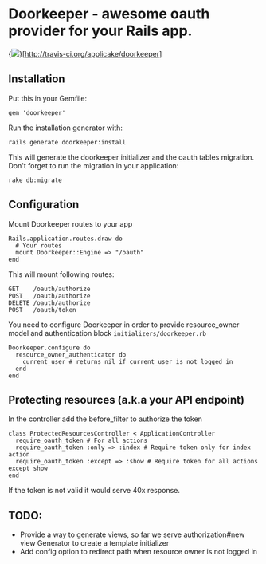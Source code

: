 # Doorkeeper - awesome oauth provider for your Rails app.

{<img src="https://secure.travis-ci.org/applicake/doorkeeper.png" />}[http://travis-ci.org/applicake/doorkeeper]

## Installation

Put this in your Gemfile:

    gem 'doorkeeper'

Run the installation generator with:

    rails generate doorkeeper:install

This will generate the doorkeeper initializer and the oauth tables migration. Don't forget to run the migration in your application:

    rake db:migrate

## Configuration

Mount Doorkeeper routes to your app

    Rails.application.routes.draw do
      # Your routes
      mount Doorkeeper::Engine => "/oauth"
    end

This will mount following routes:

    GET    /oauth/authorize
    POST   /oauth/authorize
    DELETE /oauth/authorize
    POST   /oauth/token

You need to configure Doorkeeper in order to provide resource_owner model and authentication block `initializers/doorkeeper.rb`

    Doorkeeper.configure do
      resource_owner_authenticator do
        current_user # returns nil if current_user is not logged in
      end
    end

## Protecting resources (a.k.a your API endpoint)

In the controller add the before_filter to authorize the token

    class ProtectedResourcesController < ApplicationController
      require_oauth_token # For all actions
      require_oauth_token :only => :index # Require token only for index action
      require_oauth_token :except => :show # Require token for all actions except show
    end

If the token is not valid it would serve 40x response.

## TODO:

- Provide a way to generate views, so far we serve authorization#new view Generator to create a template initializer
- Add config option to redirect path when resource owner is not logged in
